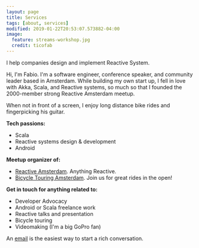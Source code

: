 ```yaml
---
layout: page
title: Services
tags: [about, services]
modified: 2019-01-22T20:53:07.573882-04:00
image:
  feature: streams-workshop.jpg
  credit: ticofab
---
```


I help companies design and implement Reactive System. 

Hi, I'm Fabio. I'm a software engineer, conference speaker, and community leader based in Amsterdam. While building my 
own start up, I fell in love with Akka, Scala, and Reactive systems, so much so that I founded the 2000-member strong 
Reactive Amsterdam meetup. 

When not in front of a screen, I enjoy long distance bike rides and fingerpicking his guitar.

**Tech passions:**

* Scala
* Reactive systems design & development
* Android

**Meetup organizer of:**

* <a href="http://www.meetup.com/Reactive-Amsterdam/">Reactive Amsterdam</a>. Anything Reactive.
* <a href="http://www.meetup.com/Bicycle-Touring-Amsterdam/">Bicycle Touring Amsterdam</a>. Join us for great rides in the open!

**Get in touch for anything related to:**

* Developer Advocacy
* Android or Scala freelance work
* Reactive talks and presentation
* Bicycle touring
* Videomaking (I'm a big GoPro fan)

An [email](mailto:fabio@ticofab.io) is the easiest way to start a rich conversation.

